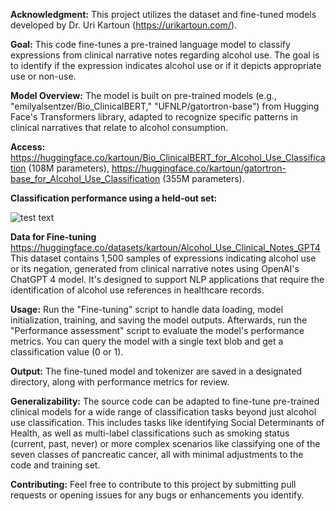 **Acknowledgment:** This project utilizes the dataset and fine-tuned models developed by Dr. Uri Kartoun (https://urikartoun.com/).

**Goal:** This code fine-tunes a pre-trained language model to classify expressions from clinical narrative notes regarding alcohol use. The goal is to identify if the expression indicates alcohol use or if it depicts appropriate use or non-use.

**Model Overview:** The model is built on pre-trained models (e.g., "emilyalsentzer/Bio_ClinicalBERT," "UFNLP/gatortron-base") from Hugging Face's Transformers library, adapted to recognize specific patterns in clinical narratives that relate to alcohol consumption.

**Access:** https://huggingface.co/kartoun/Bio_ClinicalBERT_for_Alcohol_Use_Classification (108M parameters), https://huggingface.co/kartoun/gatortron-base_for_Alcohol_Use_Classification (355M parameters).

**Classification performance using a held-out set:**

![test text](https://github.com/kartoun/alcohol_use_classification_llms/blob/main/images/ROC%20Feb%209%202025.png)

**Data for Fine-tuning** https://huggingface.co/datasets/kartoun/Alcohol_Use_Clinical_Notes_GPT4
This dataset contains 1,500 samples of expressions indicating alcohol use or its negation, generated from clinical narrative notes using OpenAI's ChatGPT 4 model. It's designed to support NLP applications that require the identification of alcohol use references in healthcare records.

**Usage:** Run the "Fine-tuning" script to handle data loading, model initialization, training, and saving the model outputs. Afterwards, run the "Performance assessment" script to evaluate the model's performance metrics. You can query the model with a single text blob and get a classification value (0 or 1).

**Output:** The fine-tuned model and tokenizer are saved in a designated directory, along with performance metrics for review.

**Generalizability:** The source code can be adapted to fine-tune pre-trained clinical models for a wide range of classification tasks beyond just alcohol use classification. This includes tasks like identifying Social Determinants of Health, as well as multi-label classifications such as smoking status (current, past, never) or more complex scenarios like classifying one of the seven classes of pancreatic cancer, all with minimal adjustments to the code and training set.

**Contributing:** Feel free to contribute to this project by submitting pull requests or opening issues for any bugs or enhancements you identify.
